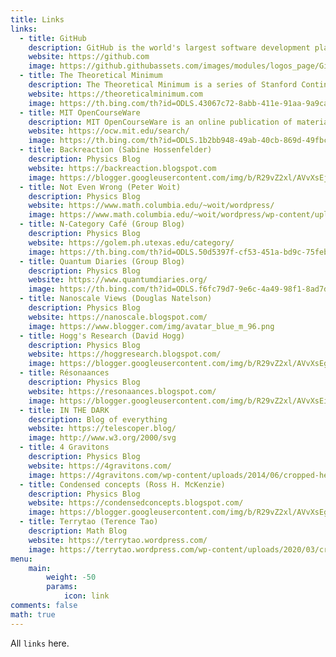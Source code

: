 ```yaml
---
title: Links
links:
  - title: GitHub
    description: GitHub is the world's largest software development platform.
    website: https://github.com
    image: https://github.githubassets.com/images/modules/logos_page/GitHub-Mark.png
  - title: The Theoretical Minimum
    description: The Theoretical Minimum is a series of Stanford Continuing Studies courses taught by world renowned physicist Leonard Susskind.
    website: https://theoreticalminimum.com
    image: https://th.bing.com/th?id=ODLS.43067c72-8abb-411e-91aa-9a9ca783afa2&w=32&h=32&qlt=90&pcl=fffffa&r=0&o=6&pid=1.
  - title: MIT OpenCourseWare
    description: MIT OpenCourseWare is an online publication of materials from over 2,500 MIT courses, freely sharing knowledge with learners and educators around the world.
    website: https://ocw.mit.edu/search/
    image: https://th.bing.com/th?id=ODLS.1b2bb948-49ab-40cb-869d-49fbc6357aa9&w=32&h=32&qlt=90&pcl=fffffc&r=0&o=6&pid=1.2
  - title: Backreaction (Sabine Hossenfelder)
    description: Physics Blog
    website: https://backreaction.blogspot.com
    image: https://blogger.googleusercontent.com/img/b/R29vZ2xl/AVvXsEj199vq8Hlk6E29e5uhenlksrxFZhW5Z1vc7R5mIjZaNMyFO6CMqBaGlrc7xBjVhVZX-8Y704UfM9GYDzp1SBEI3cqVkRAKqpDWlBAJgj2eKGYyu9tyBuxGksEr122wtT8_9mT4/s1600/br_banner_new06.jpg
  - title: Not Even Wrong (Peter Woit)
    description: Physics Blog
    website: https://www.math.columbia.edu/~woit/wordpress/
    image: https://www.math.columbia.edu/~woit/wordpress/wp-content/uploads/2019/04/wordcloud.png
  - title: N-Category Café (Group Blog)
    description: Physics Blog
    website: https://golem.ph.utexas.edu/category/
    image: https://th.bing.com/th?id=ODLS.50d5397f-cf53-451a-bd9c-75febf78d2a2&w=32&h=32&qlt=90&pcl=fffffa&r=0&o=6&pid=1.2
  - title: Quantum Diaries (Group Blog)
    description: Physics Blog
    website: https://www.quantumdiaries.org/
    image: https://th.bing.com/th?id=ODLS.f6fc79d7-9e6c-4a49-98f1-8ad7dd115d64&w=32&h=32&qlt=90&pcl=fffffa&r=0&o=6&pid=1.2
  - title: Nanoscale Views (Douglas Natelson)
    description: Physics Blog
    website: https://nanoscale.blogspot.com/
    image: https://www.blogger.com/img/avatar_blue_m_96.png
  - title: Hogg's Research (David Hogg)
    description: Physics Blog
    website: https://hoggresearch.blogspot.com/
    image: https://blogger.googleusercontent.com/img/b/R29vZ2xl/AVvXsEgzZTfH4nGDNqGzo09Vg1gXJzQ2om28BzACaf6A6qiur5JE54zdS_SHCNYQd8WHUEV2BEYgkr6Mexpl0w6HLhfg_uCaVHPKHyR8_2-zRgWqAC_bKGOlBYG2mpm1xo56EQ/s144/IMG_1959_2.JPG
  - title: Résonaances
    description: Physics Blog
    website: https://resonaances.blogspot.com/
    image: https://blogger.googleusercontent.com/img/b/R29vZ2xl/AVvXsEiHUPQ_ws_0x071WG_Jhyzs1mkD2Y1xeersjlYbsS0UeDmR9IWqlnDkv79WY8UxvzGPWVGTcqNnVfpOTGkcIMOWRXzoi6ZRluAEHjaoiQoHAXVusGtcqK-VqBZLgUAP7OnOTolY0v1HuCDN/s1600-r/Resonaances_v2_05.jpg
  - title: IN THE DARK
    description: Blog of everything
    website: https://telescoper.blog/
    image: http://www.w3.org/2000/svg
  - title: 4 Gravitons
    description: Physics Blog
    website: https://4gravitons.com/
    image: https://4gravitons.com/wp-content/uploads/2014/06/cropped-headerimage1.png
  - title: Condensed concepts (Ross H. McKenzie)
    description: Physics Blog
    website: https://condensedconcepts.blogspot.com/
    image: https://blogger.googleusercontent.com/img/b/R29vZ2xl/AVvXsEg_Mr2ObgT2fcbQ4_fBewWuCRZ6gzkmhhS3vkAIodumCqxLakwRG93kx19GwFC_pjkfEFnmXckOQayH_XIbv7HL8a_g8HAkUbyQFyHJ26Z-vSQmomKSr-bi6KeGhUfbsjo/s83/RossPriya.png
  - title: Terrytao (Terence Tao)
    description: Math Blog
    website: https://terrytao.wordpress.com/
    image: https://terrytao.wordpress.com/wp-content/uploads/2020/03/cropped-covid-19-curves-graphic-social-v3.gif
menu:
    main: 
        weight: -50
        params:
            icon: link
comments: false
math: true
---
```


All `links` here.